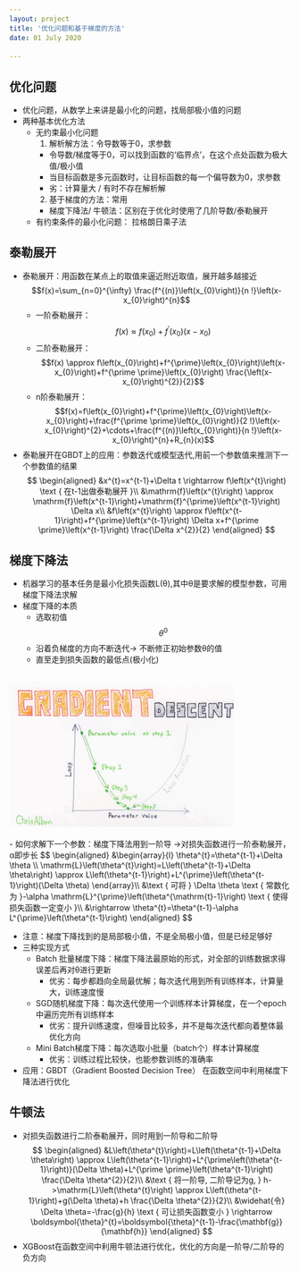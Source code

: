 ```yaml
---
layout: project
title: '优化问题和基于梯度的方法'
date: 01 July 2020

---
```

## 优化问题
- 优化问题，从数学上来讲是最小化的问题，找局部极小值的问题
- 两种基本优化方法
  - 无约束最小化问题
    1. 解析解方法：令导数等于0，求参数
      - 令导数/梯度等于0，可以找到函数的‘临界点’，在这个点处函数为极大值/极小值
      - 当目标函数是多元函数时，让目标函数的每一个偏导数为0，求参数
      - 劣：计算量大 / 有时不存在解析解
    2. 基于梯度的方法：常用
      - 梯度下降法/ 牛顿法：区别在于优化时使用了几阶导数/泰勒展开
   - 有约束条件的最小化问题： 拉格朗日乘子法

## 泰勒展开
- 泰勒展开：用函数在某点上的取值来逼近附近取值，展开越多越接近
  $$f(x)=\sum_{n=0}^{\infty} \frac{f^{(n)}\left(x_{0}\right)}{n !}\left(x-x_{0}\right)^{n}$$
  - 一阶泰勒展开： $$f(x) \approx f\left(x_{0}\right)+f^{\prime}\left(x_{0}\right)\left(x-x_{0}\right)$$ 
  - 二阶泰勒展开： $$f(x) \approx f\left(x_{0}\right)+f^{\prime}\left(x_{0}\right)\left(x-x_{0}\right)+f^{\prime \prime}\left(x_{0}\right) \frac{\left(x-x_{0}\right)^{2}}{2}$$
  - n阶泰勒展开： $$f(x)=f\left(x_{0}\right)+f^{\prime}\left(x_{0}\right)\left(x-x_{0}\right)+\frac{f^{\prime \prime}\left(x_{0}\right)}{2 !}\left(x-x_{0}\right)^{2}+\cdots+\frac{f^{(n)}\left(x_{0}\right)}{n !}\left(x-x_{0}\right)^{n}+R_{n}(x)$$
- 泰勒展开在GBDT上的应用：参数迭代或模型迭代,用前一个参数值来推测下一个参数值的结果
$$
\begin{aligned}
&x^{t}=x^{t-1}+\Delta t \rightarrow f\left(x^{t}\right) \text { 在t-1出做泰勒展开 }\\
&\mathrm{f}\left(x^{t}\right) \approx \mathrm{f}\left(x^{t-1}\right)+\mathrm{f}^{\prime}\left(x^{t-1}\right) \Delta x\\
&f\left(x^{t}\right) \approx f\left(x^{t-1}\right)+f^{\prime}\left(x^{t-1}\right) \Delta x+f^{\prime \prime}\left(x^{t-1}\right) \frac{\Delta x^{2}}{2}
\end{aligned}
$$


## 梯度下降法
- 机器学习的基本任务是最小化损失函数L(θ),其中θ是要求解的模型参数，可用梯度下降法求解
- 梯度下降的本质
  - 选取初值$$\theta^{0}$$
  - 沿着负梯度的方向不断迭代-> 不断修正初始参数θ的值
  - 直至走到损失函数的最低点(极小化)
<br>
<img src="/assets/img/knowledge/overview/gradient_descent.jpg"  width='80%'/>
<br><br>
- 如何求解下一个参数：梯度下降法用到一阶导 ->对损失函数进行一阶泰勒展开，α即步长
  $$
\begin{aligned}
&\begin{array}{l}
\theta^{t}=\theta^{t-1}+\Delta \theta \\
\mathrm{L}\left(\theta^{t}\right)=L\left(\theta^{t-1}+\Delta \theta\right) \approx L\left(\theta^{t-1}\right)+L^{\prime}\left(\theta^{t-1}\right)(\Delta \theta)
\end{array}\\
&\text { 可将 } \Delta \theta \text { 常数化为 }-\alpha \mathrm{L}^{\prime}\left(\theta^{\mathrm{t}-1}\right) \text { 使得损失函数一定变小 }\\
&\rightarrow \theta^{t}=\theta^{t-1}-\alpha L^{\prime}\left(\theta^{t-1}\right)
\end{aligned}
$$ 

- 注意：梯度下降找到的是局部极小值，不是全局极小值，但是已经足够好
- 三种实现方式
  - Batch 批量梯度下降：梯度下降法最原始的形式，对全部的训练数据求得误差后再对θ进行更新
    - 优劣：每步都趋向全局最优解；每次迭代用到所有训练样本，计算量大，训练速度慢
  - SGD随机梯度下降：每次迭代使用一个训练样本计算梯度，在一个epoch中遍历完所有训练样本
    - 优劣：提升训练速度，但噪音比较多，并不是每次迭代都向着整体最优化方向  
  - Mini Batch梯度下降：每次选取小批量（batch个）样本计算梯度
    - 优劣：训练过程比较快，也能参数训练的准确率
- 应用：GBDT（Gradient Boosted Decision Tree） 在函数空间中利用梯度下降法进行优化

## 牛顿法
- 对损失函数进行二阶泰勒展开，同时用到一阶导和二阶导
$$
\begin{aligned}
&L\left(\theta^{t}\right)=L\left(\theta^{t-1}+\Delta \theta\right) \approx L\left(\theta^{t-1}\right)+L^{\prime\left(\theta^{t-1}\right)}(\Delta \theta)+L^{\prime \prime}\left(\theta^{t-1}\right) \frac{\Delta \theta^{2}}{2}\\
&\text { 将一阶导, 二阶导记为g, } h->\mathrm{L}\left(\theta^{t}\right) \approx L\left(\theta^{t-1}\right)+g(\Delta \theta)+h \frac{\Delta \theta^{2}}{2}\\
&\widehat{令} \Delta \theta=-\frac{g}{h} \text { 可让损失函数变小 } \rightarrow \boldsymbol{\theta}^{t}=\boldsymbol{\theta}^{t-1}-\frac{\mathbf{g}}{\mathbf{h}}
\end{aligned}
$$
- XGBoost在函数空间中利用牛顿法进行优化，优化的方向是一阶导/二阶导的负方向
